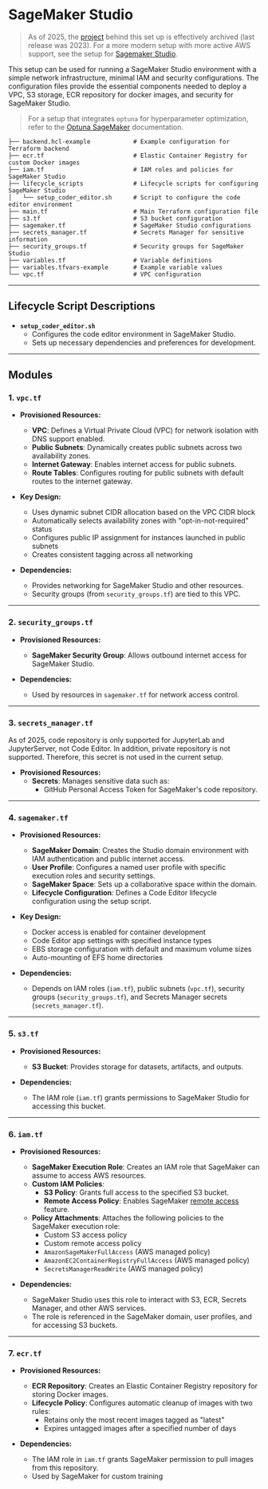 # SageMaker Studio

> As of 2025, the [project](https://github.com/aws-samples/amazon-sagemaker-codeserver) behind this set up is effectively archived (last release was 2023). For a more modern setup with more active AWS support, see the setup for [Sagemaker Studio](https://docs.aws.amazon.com/sagemaker/latest/dg/studio-updated.html).

This setup can be used for running a SageMaker Studio environment with a simple network infrastructure, minimal IAM and security configurations. The configuration files provide the essential components needed to deploy a VPC, S3 storage, ECR repository for docker images, and security for SageMaker Studio.

> For a setup that integrates `optuna` for hyperparameter optimization, refer to the [Optuna SageMaker](optuna_sagemaker.md) documentation.

```
├── backend.hcl-example            # Example configuration for Terraform backend
├── ecr.tf                         # Elastic Container Registry for custom Docker images
├── iam.tf                         # IAM roles and policies for SageMaker Studio
├── lifecycle_scripts              # Lifecycle scripts for configuring SageMaker Studio
│   └── setup_coder_editor.sh      # Script to configure the code editor environment
├── main.tf                        # Main Terraform configuration file
├── s3.tf                          # S3 bucket configuration
├── sagemaker.tf                   # SageMaker Studio configurations
├── secrets_manager.tf             # Secrets Manager for sensitive information
├── security_groups.tf             # Security groups for SageMaker Studio
├── variables.tf                   # Variable definitions
├── variables.tfvars-example       # Example variable values
└── vpc.tf                         # VPC configuration
```

---

## Lifecycle Script Descriptions

- **`setup_coder_editor.sh`**
  - Configures the code editor environment in SageMaker Studio.
  - Sets up necessary dependencies and preferences for development.

---

## Modules

### 1. **`vpc.tf`**

- **Provisioned Resources:**
  - **VPC**: Defines a Virtual Private Cloud (VPC) for network isolation with DNS support enabled.
  - **Public Subnets**: Dynamically creates public subnets across two availability zones.
  - **Internet Gateway**: Enables internet access for public subnets.
  - **Route Tables**: Configures routing for public subnets with default routes to the internet gateway.

- **Key Design:**
  - Uses dynamic subnet CIDR allocation based on the VPC CIDR block
  - Automatically selects availability zones with "opt-in-not-required" status
  - Configures public IP assignment for instances launched in public subnets
  - Creates consistent tagging across all networking

- **Dependencies:**
  - Provides networking for SageMaker Studio and other resources.
  - Security groups (from `security_groups.tf`) are tied to this VPC.

---

### 2. **`security_groups.tf`**

- **Provisioned Resources:**
  - **SageMaker Security Group**: Allows outbound internet access for SageMaker Studio.

- **Dependencies:**
  - Used by resources in `sagemaker.tf` for network access control.

---

### 3. **`secrets_manager.tf`**

As of 2025, code repository is only supported for JupyterLab and JupyterServer, not Code Editor. In addition, private repository is not supported. Therefore, this secret is not used in the current setup.

- **Provisioned Resources:**
  - **Secrets**: Manages sensitive data such as:
    - GitHub Personal Access Token for SageMaker's code repository.

---

### 4. **`sagemaker.tf`**

- **Provisioned Resources:**
  - **SageMaker Domain**: Creates the Studio domain environment with IAM authentication and public internet access.
  - **User Profile**: Configures a named user profile with specific execution roles and security settings.
  - **SageMaker Space**: Sets up a collaborative space within the domain.
  - **Lifecycle Configuration**: Defines a Code Editor lifecycle configuration using the setup script.

- **Key Design:**
  - Docker access is enabled for container development
  - Code Editor app settings with specified instance types
  - EBS storage configuration with default and maximum volume sizes
  - Auto-mounting of EFS home directories

- **Dependencies:**
  - Depends on IAM roles (`iam.tf`), public subnets (`vpc.tf`), security groups (`security_groups.tf`), and Secrets Manager secrets (`secrets_manager.tf`).

---

### 5. **`s3.tf`**

- **Provisioned Resources:**
  - **S3 Bucket**: Provides storage for datasets, artifacts, and outputs.

- **Dependencies:**
  - The IAM role (`iam.tf`) grants permissions to SageMaker Studio for accessing this bucket.

---

### 6. **`iam.tf`**

- **Provisioned Resources:**
  - **SageMaker Execution Role**: Creates an IAM role that SageMaker can assume to access AWS resources.
  - **Custom IAM Policies**:
    - **S3 Policy**: Grants full access to the specified S3 bucket.
    - **Remote Access Policy**: Enables SageMaker [remote access](https://docs.aws.amazon.com/sagemaker/latest/dg/remote-access-remote-setup.html) feature.
  - **Policy Attachments**: Attaches the following policies to the SageMaker execution role:
    - Custom S3 access policy
    - Custom remote access policy
    - `AmazonSageMakerFullAccess` (AWS managed policy)
    - `AmazonEC2ContainerRegistryFullAccess` (AWS managed policy)
    - `SecretsManagerReadWrite` (AWS managed policy)

- **Dependencies:**
  - SageMaker Studio uses this role to interact with S3, ECR, Secrets Manager, and other AWS services.
  - The role is referenced in the SageMaker domain, user profiles, and for accessing S3 buckets.

---

### 7. **`ecr.tf`**

- **Provisioned Resources:**
  - **ECR Repository**: Creates an Elastic Container Registry repository for storing Docker images.
  - **Lifecycle Policy**: Configures automatic cleanup of images with two rules:
    - Retains only the most recent images tagged as "latest"
    - Expires untagged images after a specified number of days

- **Dependencies:**
  - The IAM role in `iam.tf` grants SageMaker permission to pull images from this repository.
  - Used by SageMaker for custom training
